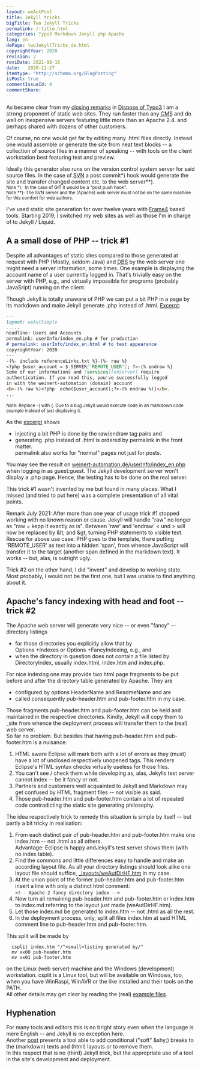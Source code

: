 ```yaml
---
layout: weAutPost
title: Jekyll tricks
bigTitle: Two Jekyll Tricks
permalink: /:title.html
categories: Typo3 Markdown Jekyll php Apache
lang: en
dePage: twoJekyllTricks_de.html
copyrightYear: 2020
revision: 2
reviDate: 2021-08-16
date:   2020-12-27
itemtype: "http://schema.org/BlogPosting"
isPost: true
commentIssueId: 4
commentShare:
---
```

As became clear from my 
[closing remarks](/leaveTypo3.html#dr-jekylls-site-generator "Dr. Jekyll's site generator")
in [Dispose of Typo3](/leaveTypo3.html "Out of Typo3")
I am a strong proponent of static web sites. They run faster than 
any <abbr title="content management systems">CMS</abbr> and do well on 
inexpensive servers featuring little more than an Apache<!--more-->
2.4. and perhaps shared with dozens of other customers.

Of course, no one would get far by editing many .html files directly. Instead
one would assemble or generate the site from neat text blocks -- 
a collection of source files in a manner of speaking -- with tools on
the client workstation best featuring test and preview.
    
Ideally this generator also runs on the 
version control system server for said source files. In the case of
<abbr title="Subversion">SVN</abbr> a post commit*) hook would generate the 
site and transfer changed content etc. to the web server**).    
<small>Note *):&nbsp; In the case of GIT it would be a "post push hook".
<br />Note **): The SVN server and the (Apache) web server must not be on the
same machine for this comfort for web authors.</small>

I've used static site generation for over twelve years with 
[Frame4](https://frame4j.de/index_en.html "a Java (8) framework")
based tools. Starting 2019, I switched my web sites as well as those I'm in 
charge of to Jekyll / Liquid.


## A a small dose of PHP -- trick #1

Despite all advantages of static sites compared to those generated at 
request with PHP (Mostly, seldom Java) and
<abbr title="Data base systems">DBS</abbr> by the web server one might need
a server information, some times. One example is displaying the account name
of a user currently logged in. That's trivially easy on the server with PHP,
e.g., and virtually impossible for programs (probably JavaSript) running on
the client.

Though Jekyll is totally unaware of PHP we can put a bit PHP in a page
by its markdown and make Jekyll generate .php instead of .html. 
[Excerpt](https://weinert-automation.de/software/jekyll/index_en.md "See complete file index_en.md"):

```markdown
---
layout: weAutSimple
.....
headline: Users and Accounts
permalink: userInfo/index_en.php # for production
# permalink: userInfo/index_en.html # to test appearance
copyrightYear: 2020
---
-(%- include referenceLinks.txt %}-(%- raw %}
<?php $user_account = $_SERVER['REMOTE_USER']; ?>-(% endraw %}
Some of our informations and [services][enServer] require 
authentication. If you read this, you've successfully logged
in with the weinert-automation (domain) account
<b>-(% raw %)<?php  echo($user_account);?>-(% endraw %)}</b>.
...
```

<small>Note: Replace -( with {. Due to a bug Jekyll would
execute code in an markdown code example instead of just
displaying it.</small>  

As the 
[excerpt](https://weinert-automation.de/software/jekyll/index_en.md "See complete file index_en.md")
shows
 - injecting a bit PHP is done by the raw/endraw tag pairs and
 - generating .php instead of .html is ordered by permalink in the front 
   matter.    
   permalink also works for "normal" pages not just for posts.
   
You may see the result on 
[weinert-automation.de/userInfo/index_en.php](https://weinert-automation.de/userInfo/index_en.php "Users and Accounts")
when logging in as guest:guest. The Jekyll development server won't display
a .php page. Hence, the testing has to be done on the real server.

This trick #1 wasn't invented by me but found in many places. What I 
missed (and tried to put here) was a complete presentation of all vital
points.   

Remark July 2021: After more than one year of usage trick #1 stopped working
with no known reason or cause. Jekyll will handle "raw" no longer as 
"raw = kepp it exactly as is". Between 'raw' and 'endraw' < und > will now
be replaced by &amp;lt; and &amp;gt; turning PHP statements to visible
text.   
Rescue for above use case: PHP goes to the template, there putting
'REMOTE_USER' as text into a hidden 'span', from whence JavaScript will 
transfer it to the target (another span defined in the markdown text).
It works -- but, alas, is outright ugly.

Trick #2 on the other hand, I did "invent" and develop to working state. 
Most probably, I would not be the first one, but I was unable to find
anything about it.

## Apache's fancy indexing with head and foot -- trick #2

The Apache web server will generate very nice -- or even "fancy" --
directory listings 
 - for those directories you explicitly allow that by  
   Options +Indexes or Options +FancyIndexing, e.g., and
 - when the directory in question does not contain a file listed by
   DirectoryIndex, usually index.html, index.htm and index.php.
   
For nice indexing one may provide two html page fragments to be put before
and after the directory table generated by Apache. They are
 - configured by options HeaderName and ReadmeName and are
 - called consequently pub-header.htm and pub-footer.htm in my case.
 
Those fragments pub-header.htm and pub-footer.htm can be held and maintained
in the respective directories. Kindly, Jekyll will copy them to _site 
from whence the deployment process will transfer them to the (real) web
server.  
So far no problem. But besides that having pub-header.htm and
pub-footer.htm is a nuisance:

 1. HTML aware Eclipse will mark both with a lot of errors as they (must)
    have a lot of unclosed respectively unopened tags. This renders
    Eclipse's HTML syntax checks virtually useless for those files.
 2. You can't see / check them while developing as, alas, Jekylls test 
    server cannot index -- be it fancy or not.
 3. Partners and customers well acquainted to Jekyll and Markdown may get
    confused by HTML fragment files -- not visible as said.
 4. Those pub-header.htm and pub-footer.htm contain a lot of repeated code
    contradicting the static site generating philosophy.
    
The idea respectively trick to remedy this situation is simple by itself --
but partly a bit tricky in realisation:

 1. From each distinct pair of pub-header.htm and pub-footer.htm make one
    index.htm -- not .html as all others.    
    Advantage: Eclipse is happy andJekyll's test server shows them 
    (with no index table).
 2. Find the commons and little differences easy to handle and make an
    according layout file. As all your directory listings should look alike
    one layout file should suffice,
    [_layouts/weAutDirHF.htm](https://weinert-automation.de/software/jekyll/weAutDirHF.htm.txt)
    in my case.
 3. At the union point of the former pub-header.htm and pub-footer.htm 
    insert a line with only a distinct html comment:   
    ```<!-- Apache 2 fancy directory index -->``` 
 4. Now turn all remaining pub-header.htm and pub-footer.htm or index.htm 
    to index.md referring to the layout just made (weAutDirHF.htm).
 5. Let those index.md be generated to index.htm -- not .html as all the
    rest.
 6. In the deployment process, only, split all files index.htm at said
    HTML comment line to pub-header.htm and pub-footer.htm.
    
This split will be made by 
```
  csplit index.htm "/^<small>listing generated by/"
  mv xx00 pub-header.htm
  mv xx01 pub-footer.htm
 ```
on the Linux (web server) machine and the Windows (development) workstation.
csplit is a Linux tool, but will be available on Windows, too, when you
have WinRaspi, WinAVR or the like installed and their tools on the PATH.  
All other details may get clear by reading the (real) 
[example files](https://weinert-automation.de/software/jekyll/).

## Hyphenation

For many tools and editors this is no bright story even when the language
is mere English -- and Jekyll is no exception here.   
Another [post](/webHyphenation.html) presents a tool able to add 
conditional ("soft" &amp;shy;) breaks to the (markdown) texts and (html)
layouts or to remove them.  
In this respect that is no (third) Jekyll trick, but the appropriate use 
of a tool in the site's development and deployment.
